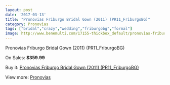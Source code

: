 ```yaml
---
layout: post
date: '2017-03-13'
title: "Pronovias Friburgo Bridal Gown (2011) (PR11_FriburgoBG)"
category: Pronovias
tags: ["bridal","crazy","wedding","friburgobg","formal"]
image: http://www.benemulti.com/17155-thickbox_default/pronovias-friburgo-bridal-gown-2011-pr11friburgobg.jpg
---
```

Pronovias Friburgo Bridal Gown (2011) (PR11_FriburgoBG)

On Sales: **$359.99**
<a href="https://www.benemulti.com/en/pronovias/6548-pronovias-friburgo-bridal-gown-2011-pr11friburgobg.html"><amp-img layout="responsive" width="600" height="600" src="//www.benemulti.com/17155-thickbox_default/pronovias-friburgo-bridal-gown-2011-pr11friburgobg.jpg" alt="Pronovias Friburgo Bridal Gown (2011) (PR11_FriburgoBG) 0" /></a>
<a href="https://www.benemulti.com/en/pronovias/6548-pronovias-friburgo-bridal-gown-2011-pr11friburgobg.html"><amp-img layout="responsive" width="600" height="600" src="//www.benemulti.com/17157-thickbox_default/pronovias-friburgo-bridal-gown-2011-pr11friburgobg.jpg" alt="Pronovias Friburgo Bridal Gown (2011) (PR11_FriburgoBG) 1" /></a>
<a href="https://www.benemulti.com/en/pronovias/6548-pronovias-friburgo-bridal-gown-2011-pr11friburgobg.html"><amp-img layout="responsive" width="600" height="600" src="//www.benemulti.com/17156-thickbox_default/pronovias-friburgo-bridal-gown-2011-pr11friburgobg.jpg" alt="Pronovias Friburgo Bridal Gown (2011) (PR11_FriburgoBG) 2" /></a>

Buy it: [Pronovias Friburgo Bridal Gown (2011) (PR11_FriburgoBG)](https://www.benemulti.com/en/pronovias/6548-pronovias-friburgo-bridal-gown-2011-pr11friburgobg.html "Pronovias Friburgo Bridal Gown (2011) (PR11_FriburgoBG)")

View more: [Pronovias](https://www.benemulti.com/en/55-pronovias "Pronovias")